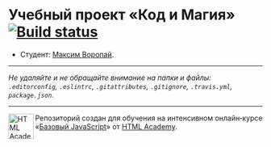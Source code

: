 # Учебный проект «Код и Магия» [![Build status][travis-image]][travis-url]

* Студент: [Максим Воропай](https://up.htmlacademy.ru/javascript/10/user/300063).

---

_Не удаляйте и не обращайте внимание на папки и файлы:_<br>
_`.editorconfig`, `.eslintrc`, `.gitattributes`, `.gitignore`, `.travis.yml`, `package.json`._

---

<a href="https://htmlacademy.ru/intensive/javascript"><img align="left" width="50" height="50" title="HTML Academy" src="https://up.htmlacademy.ru/static/img/intensive/javascript/logo-for-github.svg"></a>

Репозиторий создан для обучения на интенсивном онлайн‑курсе «[Базовый JavaScript](https://htmlacademy.ru/intensive/javascript)» от [HTML Academy](https://htmlacademy.ru).

[travis-image]: https://travis-ci.org/htmlacademy-javascript/300063-code-and-magick.svg?branch=master
[travis-url]: https://travis-ci.org/htmlacademy-javascript/300063-code-and-magick
